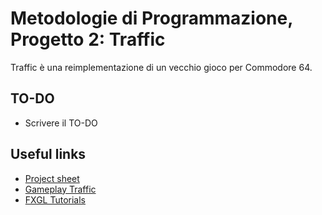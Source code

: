 # Metodologie di Programmazione, Progetto 2: Traffic

Traffic è una reimplementazione di un vecchio gioco per Commodore 64.

## TO-DO

- Scrivere il TO-DO

## Useful links

- <a href="https://docs.google.com/document/d/1hAu8wDXjqYgv10epFFH_dbAOVaOhfp2o3LUO93ofPFU/edit#">Project sheet</a>
- <a href="https://www.youtube.com/watch?v=9wmu5R4kdY0">Gameplay Traffic</a>
- <a href="https://www.youtube.com/playlist?list=PL4h6ypqTi3RTiTuAQFKE6xwflnPKyFuPp">FXGL Tutorials</a>
